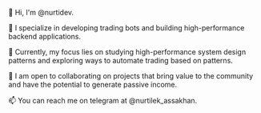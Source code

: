 👋 Hi, I'm @nurtidev.

👀 I specialize in developing trading bots and building high-performance backend applications.

🌱 Currently, my focus lies on studying high-performance system design patterns and exploring ways to automate trading based on patterns.

💞️ I am open to collaborating on projects that bring value to the community and have the potential to generate passive income.

📫 You can reach me on telegram at @nurtilek_assakhan.

<!---
nurtidev/nurtidev is a ✨ special ✨ repository because its `README.md` (this file) appears on your GitHub profile.
You can click the Preview link to take a look at your changes.
--->
